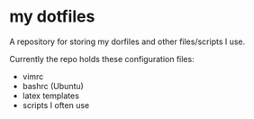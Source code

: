 # my dotfiles

A repository for storing my dorfiles and other files/scripts I use.

Currently the repo holds these configuration files:

* vimrc
* bashrc (Ubuntu)
* latex templates
* scripts I often use
